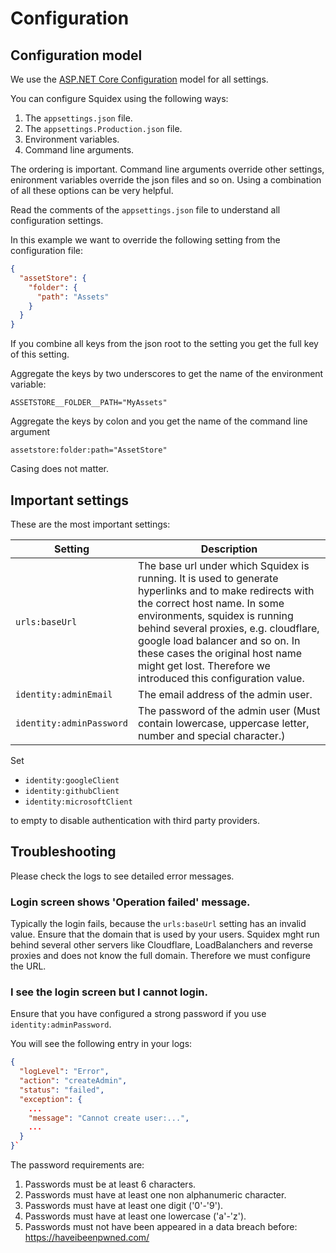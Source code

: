 # Configuration

## Configuration model

We use the [ASP.NET Core Configuration](https://docs.microsoft.com/en-us/aspnet/core/fundamentals/configuration) model for all settings. 

You can configure Squidex using the following ways:

1. The `appsettings.json` file.
2. The `appsettings.Production.json` file.
3. Environment variables.
4. Command line arguments.

The ordering is important. Command line arguments override other settings, enironment variables override the json files and so on. Using a combination of all these options can be very helpful.

Read the comments of the `appsettings.json` file to understand all configuration settings.

In this example we want to override the following setting from the configuration file:

```json
{
  "assetStore": {
    "folder": {
      "path": "Assets"
    }
  }
}
```

If you combine all keys from the json root to the setting you get the full key of this setting.

Aggregate the keys by two underscores to get the name of the environment variable:

    ASSETSTORE__FOLDER__PATH="MyAssets"

Aggregate the keys by colon and you get the name of the command line argument

    assetstore:folder:path="AssetStore"

Casing does not matter.

## Important settings

These are the most important settings:

| Setting | Description |
| --- | --- |
| `urls:baseUrl` | The base url under which Squidex is running. It is used to generate hyperlinks and to make redirects with the correct host name. In some environments, squidex is running behind several proxies, e.g. cloudflare, google load balancer and so on. In these cases the original host name might get lost. Therefore we introduced this configuration value. |
| `identity:adminEmail` | The email address of the admin user.| 
| `identity:adminPassword` | The password of the admin user (Must contain lowercase, uppercase letter, number and special character.) |

Set 

* `identity:googleClient`
* `identity:githubClient`
* `identity:microsoftClient`

to empty to disable authentication with third party providers.

## Troubleshooting

Please check the logs to see detailed error messages. 

### Login screen shows 'Operation failed' message.

Typically the login fails, because the `urls:baseUrl` setting has an invalid value. Ensure that the domain that is used by your users. Squidex mght run behind several other servers like Cloudflare, LoadBalanchers and reverse proxies and does not know the full domain. Therefore we must configure the URL.

### I see the login screen but I cannot login.

Ensure that you have configured a strong password if you use `identity:adminPassword`.

You will see the following entry in your logs:

```json
{
  "logLevel": "Error",
  "action": "createAdmin",
  "status": "failed",
  "exception": {
    ...
    "message": "Cannot create user:...",
    ...
  }
}`
```

The password requirements are:

1. Passwords must be at least 6 characters.
2. Passwords must have at least one non alphanumeric character.
3. Passwords must have at least one digit ('0'-'9'). 
4. Passwords must have at least one lowercase ('a'-'z'). 
5. Passwords must not have been appeared in a data breach before: https://haveibeenpwned.com/
